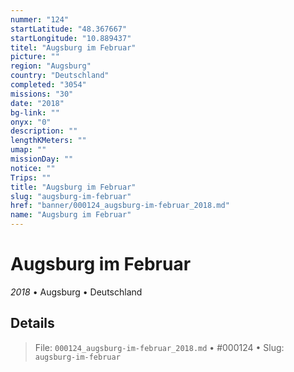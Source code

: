 ```yaml
---
nummer: "124"
startLatitude: "48.367667"
startLongitude: "10.889437"
titel: "Augsburg im Februar"
picture: ""
region: "Augsburg"
country: "Deutschland"
completed: "3054"
missions: "30"
date: "2018"
bg-link: ""
onyx: "0"
description: ""
lengthKMeters: ""
umap: ""
missionDay: ""
notice: ""
Trips: ""
title: "Augsburg im Februar"
slug: "augsburg-im-februar"
href: "banner/000124_augsburg-im-februar_2018.md"
name: "Augsburg im Februar"
---
```

# Augsburg im Februar

*2018* • Augsburg • Deutschland





## Details










> File: `000124_augsburg-im-februar_2018.md` • #000124 • Slug: `augsburg-im-februar`
